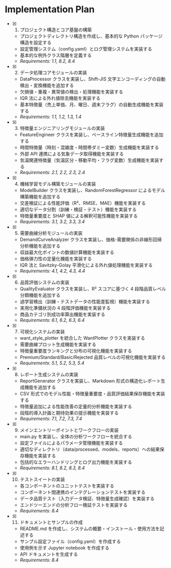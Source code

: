 # Implementation Plan

- [x] 1. プロジェクト構造とコア基盤の構築

  - プロジェクトディレクトリ構造を作成し、基本的な Python パッケージ構造を設定する
  - 設定管理システム（config.yaml）とログ管理システムを実装する
  - 基本的な例外クラス階層を定義する
  - _Requirements: 1.1, 8.2, 8.4_

- [x] 2. データ処理コアモジュールの実装

  - DataProcessor クラスを実装し、Shift-JIS 文字エンコーディングの自動検出・変換機能を追加する
  - 欠損値・重複・異常値の検出・処理機能を実装する
  - IQR 法による外れ値除去機能を実装する
  - 基本特徴量（売上単価、月、曜日、週末フラグ）の自動生成機能を実装する
  - _Requirements: 1.1, 1.2, 1.3, 1.4_

- [x] 3. 特徴量エンジニアリングモジュールの実装

  - FeatureEngineer クラスを実装し、ベースライン特徴量生成機能を追加する
  - 時間特徴量（時刻・混雑度・時間帯ダミー変数）生成機能を実装する
  - 外部 API 連携による気象データ取得機能を実装する
  - 気温関連特徴量（気温区分・移動平均・フラグ変数）生成機能を実装する
  - _Requirements: 2.1, 2.2, 2.3, 2.4_

- [x] 4. 機械学習モデル構築モジュールの実装

  - ModelBuilder クラスを実装し、RandomForestRegressor によるモデル構築機能を追加する
  - 交差検証による性能評価（R²、RMSE、MAE）機能を実装する
  - 適切なデータ分割（訓練・検証・テスト）機能を実装する
  - 特徴量重要度と SHAP 値による解釈可能性機能を実装する
  - _Requirements: 3.1, 3.2, 3.3, 3.4_

- [x] 5. 需要曲線分析モジュールの実装

  - DemandCurveAnalyzer クラスを実装し、価格-需要関係の非線形回帰分析機能を追加する
  - 収益最大化ポイントの数値計算機能を実装する
  - 価格弾力性の定量化機能を実装する
  - IQR 法と Savitzky-Golay 平滑化による外れ値処理機能を実装する
  - _Requirements: 4.1, 4.2, 4.3, 4.4_

- [x] 6. 品質評価システムの実装

  - QualityEvaluator クラスを実装し、R² スコアに基づく 4 段階品質レベル分類機能を追加する
  - 過学習検出（訓練・テストデータの性能差監視）機能を実装する
  - 実用化準備状況の 4 段階評価機能を実装する
  - 商品カテゴリ別成功率算出機能を実装する
  - _Requirements: 6.1, 6.2, 6.3, 6.4_

- [x] 7. 可視化システムの実装

  - want_style_plotter を統合した WantPlotter クラスを実装する
  - 需要曲線プロット生成機能を実装する
  - 特徴量重要度ランキングと分布の可視化機能を実装する
  - Premium/Standard/Basic/Rejected 品質レベルの可視化機能を実装する
  - _Requirements: 5.1, 5.2, 5.3, 5.4_

- [x] 8. レポート生成システムの実装

  - ReportGenerator クラスを実装し、Markdown 形式の構造化レポート生成機能を追加する
  - CSV 形式でのモデル性能・特徴量重要度・品質評価結果保存機能を実装する
  - 特徴量追加による性能改善の定量的分析機能を実装する
  - 段階的導入計画と期待効果の提示機能を実装する
  - _Requirements: 7.1, 7.2, 7.3, 7.4_

- [x] 9. メインエントリーポイントとワークフローの実装

  - main.py を実装し、全体の分析ワークフローを統合する
  - 設定ファイルによるパラメータ管理機能を実装する
  - 適切なディレクトリ（data/processed、models、reports）への結果保存機能を実装する
  - 包括的なエラーハンドリングとログ出力機能を実装する
  - _Requirements: 8.1, 8.2, 8.3, 8.4_

- [x] 10. テストスイートの実装

  - 各コンポーネントのユニットテストを実装する
  - コンポーネント間連携のインテグレーションテストを実装する
  - データ品質テスト（入力データ検証、特徴量生成確認）を実装する
  - エンドツーエンドの分析フロー検証テストを実装する
  - _Requirements: 8.4_

- [x] 11. ドキュメントとサンプルの作成
  - README.md を作成し、システムの概要・インストール・使用方法を記述する
  - サンプル設定ファイル（config.yaml）を作成する
  - 使用例を示す Jupyter notebook を作成する
  - API ドキュメントを生成する
  - _Requirements: 8.4_
